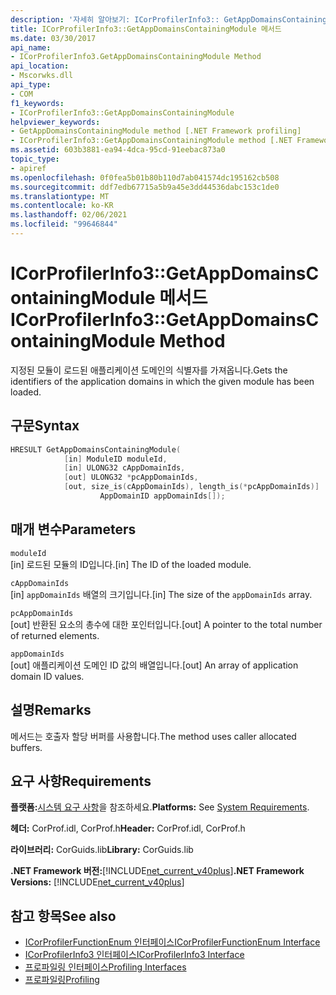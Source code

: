 ```yaml
---
description: '자세히 알아보기: ICorProfilerInfo3:: GetAppDomainsContainingModule 메서드'
title: ICorProfilerInfo3::GetAppDomainsContainingModule 메서드
ms.date: 03/30/2017
api_name:
- ICorProfilerInfo3.GetAppDomainsContainingModule Method
api_location:
- Mscorwks.dll
api_type:
- COM
f1_keywords:
- ICorProfilerInfo3::GetAppDomainsContainingModule
helpviewer_keywords:
- GetAppDomainsContainingModule method [.NET Framework profiling]
- ICorProfilerInfo3::GetAppDomainsContainingModule method [.NET Framework profiling]
ms.assetid: 603b3881-ea94-4dca-95cd-91eebac873a0
topic_type:
- apiref
ms.openlocfilehash: 0f0fea5b01b80b110d7ab041574dc195162cb508
ms.sourcegitcommit: ddf7edb67715a5b9a45e3dd44536dabc153c1de0
ms.translationtype: MT
ms.contentlocale: ko-KR
ms.lasthandoff: 02/06/2021
ms.locfileid: "99646844"
---
```

# <a name="icorprofilerinfo3getappdomainscontainingmodule-method"></a><span data-ttu-id="79a63-103">ICorProfilerInfo3::GetAppDomainsContainingModule 메서드</span><span class="sxs-lookup"><span data-stu-id="79a63-103">ICorProfilerInfo3::GetAppDomainsContainingModule Method</span></span>

<span data-ttu-id="79a63-104">지정된 모듈이 로드된 애플리케이션 도메인의 식별자를 가져옵니다.</span><span class="sxs-lookup"><span data-stu-id="79a63-104">Gets the identifiers of the application domains in which the given module has been loaded.</span></span>  
  
## <a name="syntax"></a><span data-ttu-id="79a63-105">구문</span><span class="sxs-lookup"><span data-stu-id="79a63-105">Syntax</span></span>  
  
```cpp  
HRESULT GetAppDomainsContainingModule(  
            [in] ModuleID moduleId,  
            [in] ULONG32 cAppDomainIds,  
            [out] ULONG32 *pcAppDomainIds,  
            [out, size_is(cAppDomainIds), length_is(*pcAppDomainIds)]  
                    AppDomainID appDomainIds[]);  
```  
  
## <a name="parameters"></a><span data-ttu-id="79a63-106">매개 변수</span><span class="sxs-lookup"><span data-stu-id="79a63-106">Parameters</span></span>  

 `moduleId`  
 <span data-ttu-id="79a63-107">[in] 로드된 모듈의 ID입니다.</span><span class="sxs-lookup"><span data-stu-id="79a63-107">[in] The ID of the loaded module.</span></span>  
  
 `cAppDomainIds`  
 <span data-ttu-id="79a63-108">[in] `appDomainIds` 배열의 크기입니다.</span><span class="sxs-lookup"><span data-stu-id="79a63-108">[in] The size of the `appDomainIds` array.</span></span>  
  
 `pcAppDomainIds`  
 <span data-ttu-id="79a63-109">[out] 반환된 요소의 총수에 대한 포인터입니다.</span><span class="sxs-lookup"><span data-stu-id="79a63-109">[out] A pointer to the total number of returned elements.</span></span>  
  
 `appDomainIds`  
 <span data-ttu-id="79a63-110">[out] 애플리케이션 도메인 ID 값의 배열입니다.</span><span class="sxs-lookup"><span data-stu-id="79a63-110">[out] An array of application domain ID values.</span></span>  
  
## <a name="remarks"></a><span data-ttu-id="79a63-111">설명</span><span class="sxs-lookup"><span data-stu-id="79a63-111">Remarks</span></span>  

 <span data-ttu-id="79a63-112">메서드는 호출자 할당 버퍼를 사용합니다.</span><span class="sxs-lookup"><span data-stu-id="79a63-112">The method uses caller allocated buffers.</span></span>  
  
## <a name="requirements"></a><span data-ttu-id="79a63-113">요구 사항</span><span class="sxs-lookup"><span data-stu-id="79a63-113">Requirements</span></span>  

 <span data-ttu-id="79a63-114">**플랫폼:**[시스템 요구 사항](../../get-started/system-requirements.md)을 참조하세요.</span><span class="sxs-lookup"><span data-stu-id="79a63-114">**Platforms:** See [System Requirements](../../get-started/system-requirements.md).</span></span>  
  
 <span data-ttu-id="79a63-115">**헤더:** CorProf.idl, CorProf.h</span><span class="sxs-lookup"><span data-stu-id="79a63-115">**Header:** CorProf.idl, CorProf.h</span></span>  
  
 <span data-ttu-id="79a63-116">**라이브러리:** CorGuids.lib</span><span class="sxs-lookup"><span data-stu-id="79a63-116">**Library:** CorGuids.lib</span></span>  
  
 <span data-ttu-id="79a63-117">**.NET Framework 버전:**[!INCLUDE[net_current_v40plus](../../../../includes/net-current-v40plus-md.md)]</span><span class="sxs-lookup"><span data-stu-id="79a63-117">**.NET Framework Versions:** [!INCLUDE[net_current_v40plus](../../../../includes/net-current-v40plus-md.md)]</span></span>  
  
## <a name="see-also"></a><span data-ttu-id="79a63-118">참고 항목</span><span class="sxs-lookup"><span data-stu-id="79a63-118">See also</span></span>

- [<span data-ttu-id="79a63-119">ICorProfilerFunctionEnum 인터페이스</span><span class="sxs-lookup"><span data-stu-id="79a63-119">ICorProfilerFunctionEnum Interface</span></span>](icorprofilerfunctionenum-interface.md)
- [<span data-ttu-id="79a63-120">ICorProfilerInfo3 인터페이스</span><span class="sxs-lookup"><span data-stu-id="79a63-120">ICorProfilerInfo3 Interface</span></span>](icorprofilerinfo3-interface.md)
- [<span data-ttu-id="79a63-121">프로파일링 인터페이스</span><span class="sxs-lookup"><span data-stu-id="79a63-121">Profiling Interfaces</span></span>](profiling-interfaces.md)
- [<span data-ttu-id="79a63-122">프로파일링</span><span class="sxs-lookup"><span data-stu-id="79a63-122">Profiling</span></span>](index.md)

